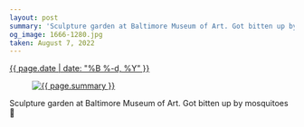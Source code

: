 ```yaml
---
layout: post
summary: 'Sculpture garden at Baltimore Museum of Art. Got bitten up by mosquitoes 🦟'
og_image: 1666-1280.jpg
taken: August 7, 2022
---
```


<div class="post">
 <time>
  <a href="/1666">
   {{ page.date | date: "%B %-d, %Y" }}
  </a>
 </time>
 <a href="/1666">
  <figure data-taken="8/7/2022">
   <img alt="{{ page.summary }}" sizes="(min-width: 700px) 50vw, calc(100vw - 2rem)" src="{{ site.assets_url }}/1666-640.jpg" srcset="{{ site.assets_url }}/1666-320.jpg 320w, {{ site.assets_url }}/1666-640.jpg 640w, {{ site.assets_url }}/1666-960.jpg 960w, {{ site.assets_url }}/1666-1280.jpg 1280w"/>
  </figure>
 </a>
 <span>
  Sculpture garden at Baltimore Museum of Art. Got bitten up by mosquitoes 🦟
 </span>
</div>
